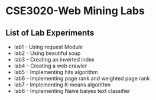 # CSE3020-Web Mining Labs

## List of Lab Experiments

- lab1 - Using request Module
- lab2 - Using beautiful soup
- lab3 - Creating an inverted index
- lab4 - Creating a web crawler
- lab5 - Implementing hits algorithm
- lab6 - Implementing page rank and weighted page rank
- lab7 - Implementing K-means algorithm
- lab8 - Implementing Naive baiyes text classifier